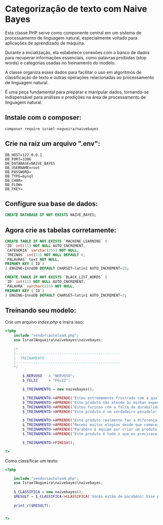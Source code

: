 
# Categorização de texto com Naive Bayes 

  Esta classe PHP serve como componente central em um sistema 
  de processamento de linguagem natural, especialmente voltado 
  para aplicações de aprendizado de máquina. 
  
  Durante a inicialização, ela estabelece conexões com o banco de dados 
  para recuperar informações essenciais, como palavras proibidas (stop words) 
  e categorias usadas no treinamento do modelo. 
  
  A classe organiza esses dados para facilitar o uso em algoritmos 
  de classificação de texto e outras operações relacionadas 
  ao processamento de linguagem natural.
  
  É uma peça fundamental para preparar e manipular dados, 
  tornando-se indispensável para análises e predições 
  na área de processamento de linguagem natural.

## Instale com o composer:
```
composer require israel-nogueira/naivebayes

```

## Crie na raiz um arquivo ".env":
```env
DB_HOST=127.0.0.1
DB_PORT=3306
DB_DATABASE=NAIVE_BAYES
DB_USERNAME=root
DB_PASSWORD=
DB_TYPE=mysql
DB_CHAR=
DB_FLOW=
DB_FKEY=
```

## Configure sua base de dados:
```SQL
CREATE DATABASE IF NOT EXISTS NAIVE_BAYES;
```

## Agora crie as tabelas corretamente:
```SQL
CREATE TABLE IF NOT EXISTS `MACHINE_LEARNING` (
`ID` int(11) NOT NULL AUTO_INCREMENT,
`CATEGORIA` varchar(255) NOT NULL,
`TREINOS` int(11) NOT NULL DEFAULT 0,
`PALAVRAS` text NOT NULL,
PRIMARY KEY (`ID`)
) ENGINE=InnoDB DEFAULT CHARSET=latin1 AUTO_INCREMENT=23;

CREATE TABLE IF NOT EXISTS `BLACK_LIST_WORDS` (
`ID` int(11) NOT NULL AUTO_INCREMENT,
`PALAVRA` varchar(255) NOT NULL,
PRIMARY KEY (`ID`)
) ENGINE=InnoDB DEFAULT CHARSET=latin1 AUTO_INCREMENT=3;

```

## Treinando seu modelo:
Crie um arquivo *index.php* e insira isso:

```php
<?php
	include "vendor\autoload.php";
	use IsraelNogueira\naivebayes\naivebayes;
	
	/*
	|------------------------------------------------
	|  TREINAMENTO
	|------------------------------------------------
	*/

		$_NERVOSO   = "NERVOSO";
		$_FELIZ     = "FELIZ";

		$_TREINAMENTO = new naivebayes();

		$_TREINAMENTO->APRENDE("Estou extremamente frustrado com a qualidade deste produto!", $_NERVOSO);
		$_TREINAMENTO->APRENDE("Este produto não atende às minhas expectativas.", $_NERVOSO);
		$_TREINAMENTO->APRENDE("Estou furioso com a falta de durabilidade deste produto.", $_NERVOSO);
		$_TREINAMENTO->APRENDE("Este produto é um verdadeiro pesadelo!.", $_NERVOSO);

		$_TREINAMENTO->APRENDE("Este produto realmente faz a diferença. É uma compra que vale cada centavo!", $_FELIZ);
		$_TREINAMENTO->APRENDE("Recebi muitos elogios desde que comecei a usar este produto. É fenomenal!", $_FELIZ);
		$_TREINAMENTO->APRENDE("Parabéns à equipe por criar um produto tão excelente! Estou muito satisfeito!", $_FELIZ);
		$_TREINAMENTO->APRENDE("Este produto é tudo o que eu precisava e mais um pouco. Simplesmente maravilhoso!", $_FELIZ);

		$_TREINAMENTO->FINISH();

?>
```

Como classificar um texto:

```php
<?php

	include "vendor\autoload.php";
	use IsraelNogueira\naivebayes\naivebayes;
		
	$_CLASSIFICA = new naivebayes();
	$RESULT = $_CLASSIFICA->CLASSIFICA('Vocês estão de parabéns! Esse produto é excelente! Estou muito satisfeito');
	
	print_r($RESULT);


?>
